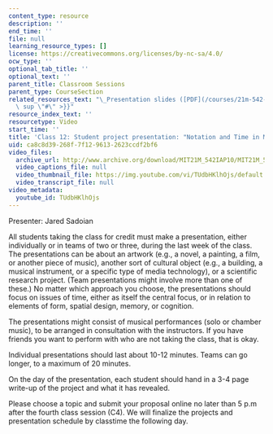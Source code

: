 ```yaml
---
content_type: resource
description: ''
end_time: ''
file: null
learning_resource_types: []
license: https://creativecommons.org/licenses/by-nc-sa/4.0/
ocw_type: ''
optional_tab_title: ''
optional_text: ''
parent_title: Classroom Sessions
parent_type: CourseSection
related_resources_text: "\_Presentation slides ([PDF](/courses/21m-542-interdisciplinary-approaches-to-musical-time-january-iap-2010/resources/mit21m_542iap10_proj_js)){{<\
  \ sup \"#\" >}}"
resource_index_text: ''
resourcetype: Video
start_time: ''
title: 'Class 12: Student project presentation: "Notation and Time in Music"'
uid: ca8c8d39-268f-7f12-9613-2623ccdf2bf6
video_files:
  archive_url: http://www.archive.org/download/MIT21M_542IAP10/MIT21M_542IAP10class12_300k.mp4
  video_captions_file: null
  video_thumbnail_file: https://img.youtube.com/vi/TUdbHKlhOjs/default.jpg
  video_transcript_file: null
video_metadata:
  youtube_id: TUdbHKlhOjs
---
```


Presenter: Jared Sadoian

All students taking the class for credit must make a presentation, either individually or in teams of two or three, during the last week of the class. The presentations can be about an artwork (e.g., a novel, a painting, a film, or another piece of music), another sort of cultural object (e.g., a building, a musical instrument, or a specific type of media technology), or a scientific research project. (Team presentations might involve more than one of these.) No matter which approach you choose, the presentations should focus on issues of time, either as itself the central focus, or in relation to elements of form, spatial design, memory, or cognition.

The presentations might consist of musical performances (solo or chamber music), to be arranged in consultation with the instructors. If you have friends you want to perform with who are not taking the class, that is okay.

Individual presentations should last about 10-12 minutes. Teams can go longer, to a maximum of 20 minutes.

On the day of the presentation, each student should hand in a 3-4 page write-up of the project and what it has revealed.

Please choose a topic and submit your proposal online no later than 5 p.m after the fourth class session (C4). We will finalize the projects and presentation schedule by classtime the following day.

